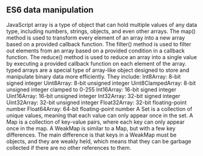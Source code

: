 ## ES6 data manipulation
JavaScript array is a type of object that can hold multiple values of any data type, including numbers, strings, objects, and even other arrays.
The map() method is used to transform every element of an array into a new array based on a provided callback function.
The filter() method is used to filter out elements from an array based on a provided condition in a callback function.
The reduce() method is used to reduce an array into a single value by executing a provided callback function on each element of the array.
typed arrays are a special type of array-like object designed to store and manipulate binary data more efficiently. They include:
Int8Array: 8-bit signed integer
Uint8Array: 8-bit unsigned integer
Uint8ClampedArray: 8-bit unsigned integer clamped to 0-255
Int16Array: 16-bit signed integer
Uint16Array: 16-bit unsigned integer
Int32Array: 32-bit signed integer
Uint32Array: 32-bit unsigned integer
Float32Array: 32-bit floating-point number
Float64Array: 64-bit floating-point number
A Set is a collection of unique values, meaning that each value can only appear once in the set.
A Map is a collection of key-value pairs, where each key can only appear once in the map.
A WeakMap is similar to a Map, but with a few key differences. The main difference is that keys in a WeakMap must be objects, and they are weakly held, which means that they can be garbage collected if there are no other references to them.
